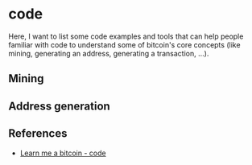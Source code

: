 # code

Here, I want to list some code examples and tools that can help people familiar with code to understand some of bitcoin's core concepts (like mining, generating an address, generating a transaction, ...).

## Mining

## Address generation

## References

- [Learn me a bitcoin - code](https://github.com/in3rsha/learnmeabitcoin-code)
